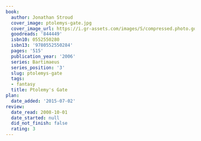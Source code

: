 ```yaml
---
book:
  author: Jonathan Stroud
  cover_image: ptolemys-gate.jpg
  cover_image_url: https://i.gr-assets.com/images/S/compressed.photo.goodreads.com/books/1347310729l/844449.jpg
  goodreads: '844449'
  isbn10: 0552550280
  isbn13: '9780552550284'
  pages: '515'
  publication_year: '2006'
  series: Bartimaeus
  series_position: '3'
  slug: ptolemys-gate
  tags:
  - fantasy
  title: Ptolemy's Gate
plan:
  date_added: '2015-07-02'
review:
  date_read: 2008-10-01
  date_started: null
  did_not_finish: false
  rating: 3
---
```

